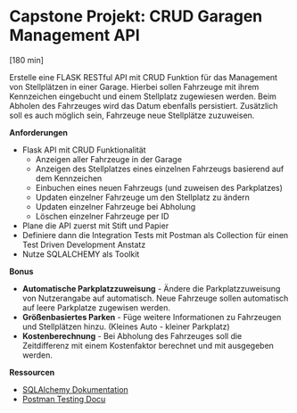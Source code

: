 # Capstone Projekt: CRUD Garagen Management API
[180 min]

Erstelle eine FLASK RESTful API mit CRUD Funktion für das Management von Stellplätzen in einer Garage.
Hierbei sollen Fahrzeuge mit ihrem Kennzeichen eingebucht und einem Stellplatz zugewiesen werden.
Beim Abholen des Fahrzeuges wird das Datum ebenfalls persistiert.
Zusätzlich soll es auch möglich sein, Fahrzeuge neue Stellplätze zuzuweisen.

**Anforderungen**
- Flask API mit CRUD Funktionalität
  - Anzeigen aller Fahrzeuge in der Garage
  - Anzeigen des Stellplatzes eines einzelnen Fahrzeugs basierend auf dem Kennzeichen
  - Einbuchen eines neuen Fahrzeugs (und zuweisen des Parkplatzes) 
  - Updaten einzelner Fahrzeuge um den Stellplatz zu ändern 
  - Updaten einzelner Fahrzeuge bei Abholung
  - Löschen einzelner Fahrzeuge per ID
- Plane die API zuerst mit Stift und Papier
- Definiere dann die Integration Tests mit Postman als Collection für einen Test Driven Development Anstatz
- Nutze SQLALCHEMY als Toolkit

**Bonus**
- **Automatische Parkplatzzuweisung** - Ändere die Parkplatzzuweisung von Nutzerangabe auf automatisch. Neue Fahrzeuge sollen automatisch auf leere Parkplatze zugewisen werden.
- **Größenbasiertes Parken** - Füge weitere Informationen zu Fahrzeugen und Stellplätzen hinzu. (Kleines Auto - kleiner Parkplatz)
- **Kostenberechnung** - Bei Abholung des Fahrzeuges soll die Zeitdifferenz mit einem Kostenfaktor berechnet und mit ausgegeben werden.

**Ressourcen**
- [SQLAlchemy Dokumentation](https://docs.sqlalchemy.org/en/20/)
- [Postman Testing Docu](https://learning.postman.com/docs/writing-scripts/test-scripts/)